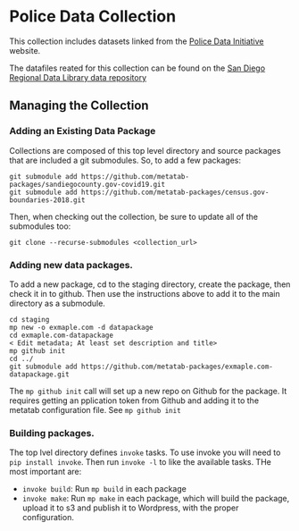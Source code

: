 #  Police Data Collection


This collection includes datasets linked from the [Police Data Initiative](https://www.policedatainitiative.org/) website. 

The datafiles reated for this collection can be found on the [San Diego Regional Data Library data repository](https://data.sandiegodata.org/dataset/category/police_data_collection/)


## Managing the Collection


### Adding an Existing Data Package

Collections are composed of this top level directory and source packages that
are included a git submodules. So, to add a few packages:

  
    git submodule add https://github.com/metatab-packages/sandiegocounty.gov-covid19.git
    git submodule add https://github.com/metatab-packages/census.gov-boundaries-2018.git
    
Then, when checking out the collection, be sure to update all of the submodules too: 

    git clone --recurse-submodules <collection_url>
    
### Adding new data packages. 
    
To add a new package, cd to the staging directory, create the package, then check it in to github. Then use the instructions above to add it to the main directory as a submodule. 

    cd staging
    mp new -o exmaple.com -d datapackage
    cd exmaple.com-datapackage
    < Edit metadata; At least set description and title>
    mp github init
    cd ../
    git submodule add https://github.com/metatab-packages/exmaple.com-datapackage.git
    
The `mp github init` call will set up a new repo on Github for the package. It requires getting an pplication token from Github and adding it to the metatab configuration file. See ``mp github init``
    
    
### Building  packages. 

The top lvel directory defines `invoke` tasks. To use invoke you will need to `pip install invoke`. Then run `invoke -l` to like the available tasks. THe most important are: 

* `invoke build`: Run `mp build` in each package
* `invoke make`: Run `mp make` in each package, which will build the package, upload it to s3 and publish it to Wordpress, with the proper configuration. 